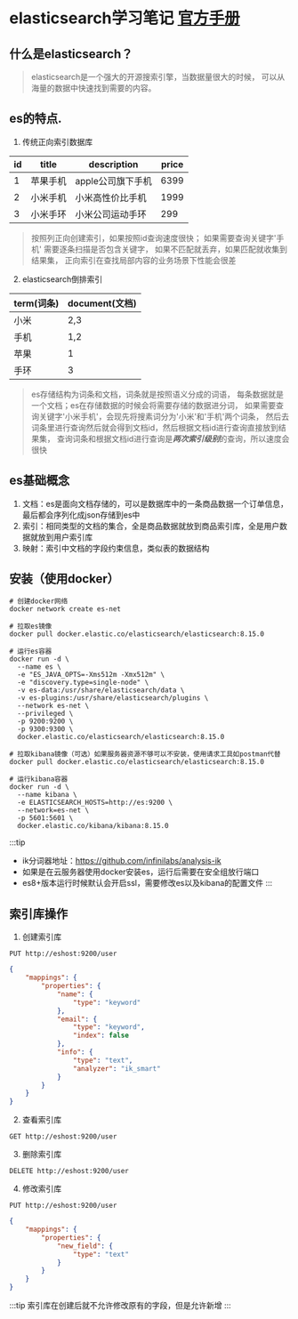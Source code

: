 # elasticsearch学习笔记 [官方手册](https://www.elastic.co/guide/en/elasticsearch/reference/current/getting-started.html)

## 什么是elasticsearch？

> elasticsearch是一个强大的开源搜索引擎，当数据量很大的时候，
> 可以从海量的数据中快速找到需要的内容。

## es的特点.

1. 传统正向索引数据库

|id|title|description|price|
|--|-----|-----------|-----|
| 1  | 苹果手机  | apple公司旗下手机 | 6399 |
| 2  | 小米手机  | 小米高性价比手机 | 1999 |
| 3  | 小米手环  | 小米公司运动手环 | 299 |

> 按照列正向创建索引，如果按照id查询速度很快；
> 如果需要查询关键字'手机' 需要逐条扫描是否包含关键字，
> 如果不匹配就丢弃，如果匹配就收集到结果集，
> 正向索引在查找局部内容的业务场景下性能会很差

2. elasticsearch倒排索引

|term(词条)| document(文档) |
|--------|--------------|
|小米| 2,3          |
|手机| 1,2          |
|苹果| 1            |
|手环| 3            |

> es存储结构为词条和文档，词条就是按照语义分成的词语，
> 每条数据就是一个文档；es在存储数据的时候会将需要存储的数据进分词，
> 如果需要查询关键字'小米手机'，会现先将搜素词分为'小米'和'手机'两个词条，
> 然后去词条里进行查询然后就会得到文档id，然后根据文档id进行查询直接放到结果集，
> 查询词条和根据文档id进行查询是***两次索引级别***的查询，所以速度会很快

## es基础概念
1. 文档：es是面向文档存储的，可以是数据库中的一条商品数据一个订单信息，最后都会序列化成json存储到es中
2. 索引：相同类型的文档的集合，全是商品数据就放到商品索引库，全是用户数据就放到用户索引库
3. 映射：索引中文档的字段约束信息，类似表的数据结构

## 安装（使用docker）

```shell
# 创建docker网络
docker network create es-net

# 拉取es镜像
docker pull docker.elastic.co/elasticsearch/elasticsearch:8.15.0

# 运行es容器
docker run -d \
  --name es \
  -e "ES_JAVA_OPTS=-Xms512m -Xmx512m" \
  -e "discovery.type=single-node" \
  -v es-data:/usr/share/elasticsearch/data \
  -v es-plugins:/usr/share/elasticsearch/plugins \
  --network es-net \
  --privileged \
  -p 9200:9200 \
  -p 9300:9300 \
  docker.elastic.co/elasticsearch/elasticsearch:8.15.0
  
# 拉取kibana镜像（可选）如果服务器资源不够可以不安装，使用请求工具如postman代替
docker pull docker.elastic.co/elasticsearch/elasticsearch:8.15.0

# 运行kibana容器
docker run -d \
  --name kibana \
  -e ELASTICSEARCH_HOSTS=http://es:9200 \
  --network=es-net \
  -p 5601:5601 \
  docker.elastic.co/kibana/kibana:8.15.0
```
:::tip
- ik分词器地址：https://github.com/infinilabs/analysis-ik
- 如果是在云服务器使用docker安装es，运行后需要在安全组放行端口
- es8+版本运行时候默认会开启ssl，需要修改es以及kibana的配置文件
:::

## 索引库操作

1. 创建索引库
```shell
PUT http://eshost:9200/user
```

```json
{
    "mappings": {
        "properties": {
            "name": {
                "type": "keyword"
            },
            "email": {
                "type": "keyword",
                "index": false
            },
            "info": {
                "type": "text",
                "analyzer": "ik_smart"
            }
        }
    }
}
```

2. 查看索引库
```shell
GET http://eshost:9200/user
```

3. 删除索引库
```shell
DELETE http://eshost:9200/user
```

4. 修改索引库
```shell
PUT http://eshost:9200/user
```

```json
{
    "mappings": {
        "properties": {
            "new_field": {
                "type": "text"
            }
        }
    }
}
```

:::tip
索引库在创建后就不允许修改原有的字段，但是允许新增
:::





